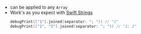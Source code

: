 - can be applied to any `Array`
- Work's as you expect with [Swift Strings](Swift%20Strings.md)
	```swift
	debugPrint(["1"].joined(separator: "; ")) // "1"
	debugPrint(["1", "2"].joined(separator: "; ")) // "1; 2"
	```